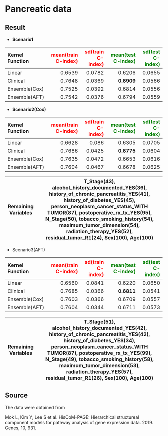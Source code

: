 # Pancreatic data

## Result
* **Scenario1**

|Kernel Function|<span style="color:red">mean(train C-index)</span>|<span style="color:red">sd(train C-index)</span>|<span style="color:green">mean(test C-index)</span>|<span style="color:green">sd(test C-index)</span>|
|:---|---:|---:|---:|---:|
|Linear|0.6539|0.0782|0.6206|0.0655|
|Clinical|0.7648|0.0369|**0.6909**|0.0566|
|Ensemble(Cox)|0.7525|0.0392|0.6814|0.0556|
|Ensemble(AFT)|0.7542|0.0376|0.6794|0.0559|

* **Scenario2(Cox)**

|Kernel Function|<span style="color:red">mean(train C-index)</span>|<span style="color:red">sd(train C-index)</span>|<span style="color:green">mean(test C-index)</span>|<span style="color:green">sd(test C-index)</span>|
|:---|---:|---:|---:|---:|
|Linear|0.6628|0.086|0.6305|0.0705|
|Clinical|0.7686|0.0425|**0.6775**|0.0604|
|Ensemble(Cox)|0.7635|0.0472|0.6653|0.0616|
|Ensemble(AFT)|0.7604|0.0467|0.6678|0.0625|

|**Remaining Variables**|T_Stage(43), alcohol_history_documented_YES(36), history_of_chronic_pancreatitis_YES(41), history_of_diabetes_YES(45), person_neoplasm_cancer_status_WITH TUMOR(87), postoperative_rx_tx_YES(95), N_Stage(50), tobacco_smoking_history(54), maximum_tumor_dimension(54), radiation_therapy_YES(52), residual_tumor_R1(24), Sex(100), Age(100)|
|---|---|

* Scenario3(AFT)

|Kernel Function|<span style="color:red">mean(train C-index)</span>|<span style="color:red">sd(train C-index)</span>|<span style="color:green">mean(test C-index)</span>|<span style="color:green">sd(test C-index)</span>|
|:---|---:|---:|---:|---:|
|Linear|0.6560|0.0841|0.6220|0.0650|
|Clinical|0.7685|0.0366|**0.6811**|0.0541|
|Ensemble(Cox)|0.7603|0.0366|0.6709|0.0557|
|Ensemble(AFT)|0.7604|0.0344|0.6711|0.0573|

|**Remaining Variables**|T_Stage(51), alcohol_history_documented_YES(42), history_of_chronic_pancreatitis_YES(42), history_of_diabetes_YES(34), person_neoplasm_cancer_status_WITH TUMOR(87), postoperative_rx_tx_YES(99), N_Stage(49), tobacco_smoking_history(58), maximum_tumor_dimension(53), radiation_therapy_YES(57), residual_tumor_R1(26), Sex(100), Age(100)|
|---|---|

## Source
The data were obtained from

Mok L, Kim Y, Lee S et al. HisCoM-PAGE: Hierarchical structureal component models for pathway analysis of gene expression data. 2019. Genes, 10, 931.